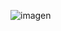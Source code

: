 ![imagen](https://raw.githubusercontent.com/romentoss/dpl_B_romen/master/tareas/practicas/ud2/imagenes/1.png)
